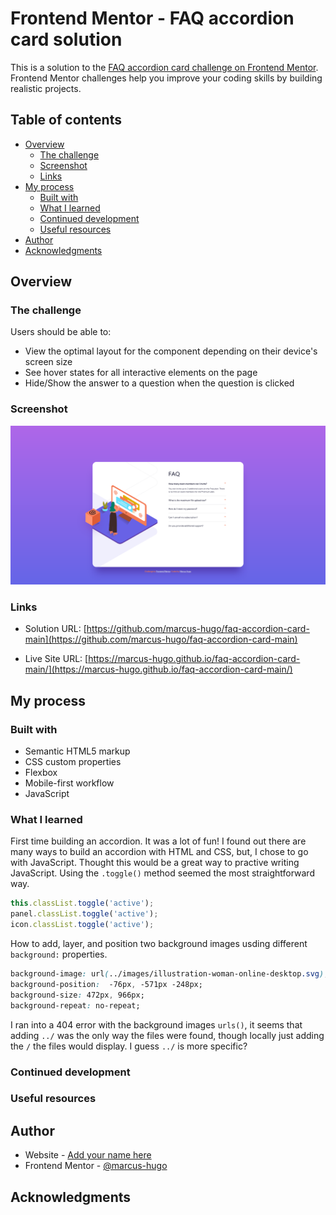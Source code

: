 # Frontend Mentor - FAQ accordion card solution

This is a solution to the [FAQ accordion card challenge on Frontend Mentor](https://www.frontendmentor.io/challenges/faq-accordion-card-XlyjD0Oam). Frontend Mentor challenges help you improve your coding skills by building realistic projects. 

## Table of contents

- [Overview](#overview)
  - [The challenge](#the-challenge)
  - [Screenshot](#screenshot)
  - [Links](#links)
- [My process](#my-process)
  - [Built with](#built-with)
  - [What I learned](#what-i-learned)
  - [Continued development](#continued-development)
  - [Useful resources](#useful-resources)
- [Author](#author)
- [Acknowledgments](#acknowledgments)


## Overview

### The challenge

Users should be able to:

- View the optimal layout for the component depending on their device's screen size
- See hover states for all interactive elements on the page
- Hide/Show the answer to a question when the question is clicked

### Screenshot

![](./screenshot.png)


### Links

- Solution URL: [https://github.com/marcus-hugo/faq-accordion-card-main](https://github.com/marcus-hugo/faq-accordion-card-main)

- Live Site URL: [https://marcus-hugo.github.io/faq-accordion-card-main/](https://marcus-hugo.github.io/faq-accordion-card-main/)

## My process

### Built with

- Semantic HTML5 markup
- CSS custom properties
- Flexbox
- Mobile-first workflow
- JavaScript

### What I learned

First time building an accordion. It was a lot of fun!  I found out there are many ways to build an accordion with HTML and CSS, but, I chose to go with JavaScript.  Thought this would be a great way to practive writing JavaScript. Using the `.toggle()` method seemed the most straightforward way.

```js 
this.classList.toggle('active');
panel.classList.toggle('active');
icon.classList.toggle('active');
```

How to add, layer, and position two background images usding different
`background:` properties.

```css 
background-image: url(../images/illustration-woman-online-desktop.svg), url(../images/bg-pattern-desktop.svg);
background-position:  -76px, -571px -248px;
background-size: 472px, 966px;
background-repeat: no-repeat; 
```
I ran into a 404 error with the background images `urls()`, it seems that
adding `../` was the only way the files were found, though locally
just adding the `/` the files would display.  I guess `../` is more specific?


### Continued development



### Useful resources



## Author

- Website - [Add your name here](https://www.your-site.com)
- Frontend Mentor - [@marcus-hugo](https://www.frontendmentor.io/profile/marcus-hugo)



## Acknowledgments

